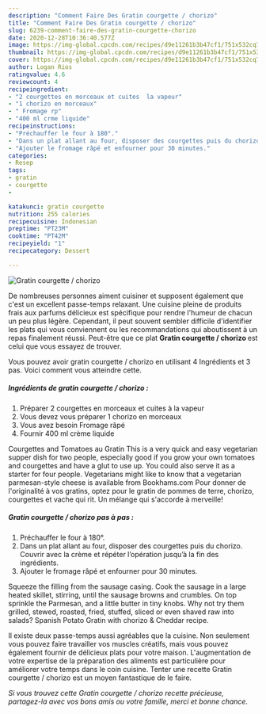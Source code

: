```yaml
---
description: "Comment Faire Des Gratin courgette / chorizo"
title: "Comment Faire Des Gratin courgette / chorizo"
slug: 6239-comment-faire-des-gratin-courgette-chorizo
date: 2020-12-28T10:36:40.577Z
image: https://img-global.cpcdn.com/recipes/d9e11261b3b47cf1/751x532cq70/gratin-courgette-chorizo-photo-principale-de-la-recette.jpg
thumbnail: https://img-global.cpcdn.com/recipes/d9e11261b3b47cf1/751x532cq70/gratin-courgette-chorizo-photo-principale-de-la-recette.jpg
cover: https://img-global.cpcdn.com/recipes/d9e11261b3b47cf1/751x532cq70/gratin-courgette-chorizo-photo-principale-de-la-recette.jpg
author: Logan Rios
ratingvalue: 4.6
reviewcount: 4
recipeingredient:
- "2 courgettes en morceaux et cuites  la vapeur"
- "1 chorizo en morceaux"
- " Fromage rp"
- "400 ml crme liquide"
recipeinstructions:
- "Préchauffer le four à 180°."
- "Dans un plat allant au four, disposer des courgettes puis du chorizo. Couvrir avec la crème et répéter l’opération jusqu’à la fin des ingrédients."
- "Ajouter le fromage râpé et enfourner pour 30 minutes."
categories:
- Resep
tags:
- gratin
- courgette
- 

katakunci: gratin courgette  
nutrition: 255 calories
recipecuisine: Indonesian
preptime: "PT23M"
cooktime: "PT42M"
recipeyield: "1"
recipecategory: Dessert

---
```



![Gratin courgette / chorizo](https://img-global.cpcdn.com/recipes/d9e11261b3b47cf1/751x532cq70/gratin-courgette-chorizo-photo-principale-de-la-recette.jpg)

De nombreuses personnes aiment cuisiner et supposent également que c'est un excellent passe-temps relaxant. Une cuisine pleine de produits frais aux parfums délicieux est spécifique pour rendre l'humeur de chacun un peu plus légère. Cependant, il peut souvent sembler difficile d'identifier les plats qui vous conviennent ou les recommandations qui aboutissent à un repas finalement réussi. Peut-être que ce plat <strong> Gratin courgette / chorizo </strong> est celui que vous essayez de trouver.

<!--inarticleads1-->

Vous pouvez avoir gratin courgette / chorizo en utilisant 4 Ingrédients et 3 pas. Voici comment vous atteindre cette.

##### Ingrédients de gratin courgette / chorizo :

1. Préparer 2 courgettes en morceaux et cuites à la vapeur
1. Vous devez vous préparer 1 chorizo en morceaux
1. Vous avez besoin  Fromage râpé
1. Fournir 400 ml crème liquide


Courgettes and Tomatoes au Gratin This is a very quick and easy vegetarian supper dish for two people, especially good if you grow your own tomatoes and courgettes and have a glut to use up. You could also serve it as a starter for four people. Vegetarians might like to know that a vegetarian parmesan-style cheese is available from Bookhams.com Pour donner de l&#39;originalité à vos gratins, optez pour le gratin de pommes de terre, chorizo, courgettes et vache qui rit. Un mélange qui s&#39;accorde à merveille! 

<!--inarticleads2-->

##### Gratin courgette / chorizo pas à pas :

1. Préchauffer le four à 180°.
1. Dans un plat allant au four, disposer des courgettes puis du chorizo. Couvrir avec la crème et répéter l’opération jusqu’à la fin des ingrédients.
1. Ajouter le fromage râpé et enfourner pour 30 minutes.


Squeeze the filling from the sausage casing. Cook the sausage in a large heated skillet, stirring, until the sausage browns and crumbles. On top sprinkle the Parmesan, and a little butter in tiny knobs. Why not try them grilled, stewed, roasted, fried, stuffed, sliced or even shaved raw into salads? Spanish Potato Gratin with chorizo &amp; Cheddar recipe. 

<!--inarticleads1-->

<p>
Il existe deux passe-temps aussi agréables que la cuisine. Non seulement vous pouvez faire travailler vos muscles créatifs, mais vous pouvez également fournir de délicieux plats pour votre maison. L'augmentation de votre expertise de la préparation des aliments est particulière pour améliorer votre temps dans le coin cuisine. Tenter une recette Gratin courgette / chorizo est un moyen fantastique de le faire.
</p>

<p>
<i>Si vous trouvez cette Gratin courgette / chorizo recette précieuse, partagez-la avec vos bons amis ou votre famille, merci et bonne chance.</i>
</p>
